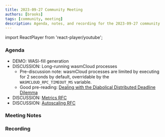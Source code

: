 ```yaml
---
title: 2023-09-27 Community Meeting
authors: [brooks]
tags: [community, meeting]
description: Agenda, notes, and recording for the 2023-09-27 community meeting
---
```


import ReactPlayer from 'react-player/youtube';

### Agenda

- DEMO: WASI-fill generation
- DISCUSSION: Long-running wasmCloud processes
  - Pre-discussion note: wasmCloud processes are limited by executing for 2 seconds by default, overridable by the `WASMCLOUD_RPC_TIMEOUT_MS` variable.
  - Good pre-reading: [Dealing with the Diabolical Distributed Deadline Dilemma](https://kevinhoffman.blog/post/distributed_deadlines/)
- DISCUSSION: [Metrics RFC](https://github.com/wasmCloud/wasmCloud/issues/664)
- DISCUSSION: [Autoscaling RFC](https://github.com/wasmCloud/wasmCloud/issues/696)

<!--truncate-->

### Meeting Notes

### Recording

<ReactPlayer url='https://www.youtube.com/watch?v=Ziaik9NayWs' controls />
